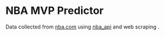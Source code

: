 # NBA MVP Predictor
Data collected from [nba.com](https://www.nba.com/) using [nba_api](https://github.com/swar/nba_api) and web scraping .
